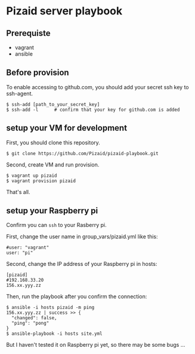 # Pizaid server playbook

## Prerequiste

* vagrant
* ansible

## Before provision

To enable accessing to github.com,
you should add your secret ssh key to ssh-agent.

```
$ ssh-add [path_to_your_secret_key]
$ ssh-add -l      # confirm that your key for github.com is added
```

## setup your VM for development

First, you should clone this repository.

```
$ git clone https://github.com/Pizaid/pizaid-playbook.git
```

Second, create VM and run provision.

```
$ vagrant up pizaid
$ vagrant provision pizaid
```

That's all.

## setup your Raspberry pi

Confirm you can `ssh` to your Rasberry pi.

First, change the user name in group_vars/pizaid.yml like this:

```
#user: "vagrant"
user: "pi"
```

Second, change the IP address of your Raspberry pi in hosts:

```hosts
[pizaid]
#192.168.33.20
156.xx.yyy.zz
```

Then, run the playbook after you confirm the connection:

```
$ ansible -i hosts pizaid -m ping
156.xx.yyy.zz | success >> {
  "changed": false,
  "ping": "pong"
}
$ ansible-playbook -i hosts site.yml
```

But I haven't tested it on Raspberry pi yet, so there may be some bugs ...
